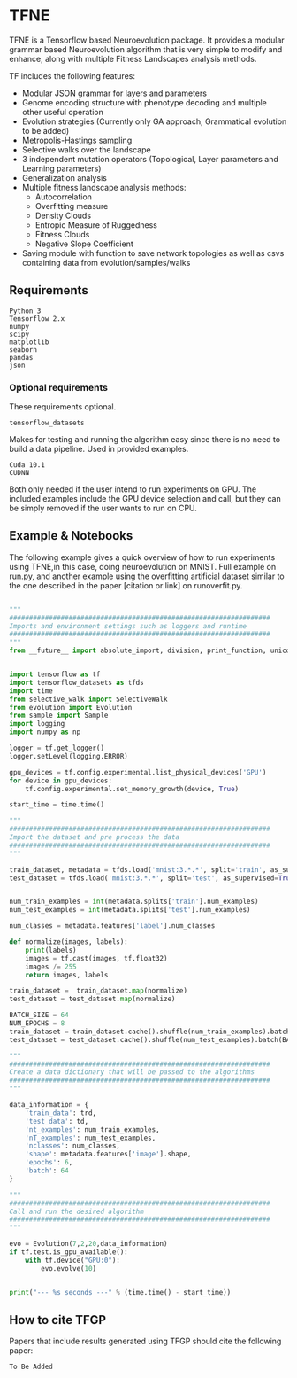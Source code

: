# TFNE

TFNE is a Tensorflow based Neuroevolution package. It provides a modular grammar based Neuroevolution algorithm that is very simple to modify and enhance, along with multiple Fitness Landscapes analysis methods.


TF includes the following features:

  * Modular JSON grammar for layers and parameters
  * Genome encoding structure with phenotype decoding and multiple other useful operation
  * Evolution strategies (Currently only GA approach, Grammatical evolution to be added)
  * Metropolis-Hastings sampling
  * Selective walks over the landscape
  * 3 independent mutation operators (Topological, Layer parameters and Learning parameters)
  * Generalization analysis
  * Multiple fitness landscape analysis methods:
    * Autocorrelation
    * Overfitting measure
    * Density Clouds
    * Entropic Measure of Ruggedness
    * Fitness Clouds
    * Negative Slope Coefficient
  * Saving module with function to save network topologies as well as csvs containing data from evolution/samples/walks  


## Requirements

```
Python 3
Tensorflow 2.x
numpy
scipy
matplotlib
seaborn
pandas
json
```
### Optional requirements
These requirements optional.
```
tensorflow_datasets 
```
Makes for testing and running the algorithm easy since there is no need to build a data pipeline. Used in provided examples.

```
Cuda 10.1
CUDNN
```
Both only needed if the user intend to run experiments on GPU. The included examples include the GPU device selection and call, but they can be simply removed if the user wants to run on CPU.

## Example & Notebooks

The following example gives a quick overview of how to run experiments using TFNE,in this case, doing neuroevolution on MNIST.  Full example on run.py, and another example using the overfitting artificial dataset similar to the one described in the paper [citation or link] on runoverfit.py.

```python

"""
##################################################################
Imports and environment settings such as loggers and runtime 
##################################################################
"""
from __future__ import absolute_import, division, print_function, unicode_literals


import tensorflow as tf
import tensorflow_datasets as tfds
import time
from selective_walk import SelectiveWalk
from evolution import Evolution
from sample import Sample
import logging
import numpy as np

logger = tf.get_logger()
logger.setLevel(logging.ERROR)

gpu_devices = tf.config.experimental.list_physical_devices('GPU')
for device in gpu_devices:
    tf.config.experimental.set_memory_growth(device, True)

start_time = time.time()

"""
##################################################################
Import the dataset and pre process the data 
##################################################################
"""

train_dataset, metadata = tfds.load('mnist:3.*.*', split='train', as_supervised=True, with_info=True)
test_dataset = tfds.load('mnist:3.*.*', split='test', as_supervised=True)


num_train_examples = int(metadata.splits['train'].num_examples)
num_test_examples = int(metadata.splits['test'].num_examples)

num_classes = metadata.features['label'].num_classes

def normalize(images, labels):
    print(labels)
    images = tf.cast(images, tf.float32)
    images /= 255
    return images, labels

train_dataset =  train_dataset.map(normalize)
test_dataset = test_dataset.map(normalize)

BATCH_SIZE = 64
NUM_EPOCHS = 8
train_dataset = train_dataset.cache().shuffle(num_train_examples).batch(BATCH_SIZE).repeat(NUM_EPOCHS)
test_dataset = test_dataset.cache().shuffle(num_test_examples).batch(BATCH_SIZE).repeat(1)

"""
##################################################################
Create a data dictionary that will be passed to the algorithms
##################################################################
"""

data_information = {
    'train_data': trd,
    'test_data': td,
    'nt_examples': num_train_examples,
    'nT_examples': num_test_examples,
    'nclasses': num_classes,
    'shape': metadata.features['image'].shape,
    'epochs': 6,
    'batch': 64
}

"""
##################################################################
Call and run the desired algorithm
##################################################################
"""

evo = Evolution(7,2,20,data_information)
if tf.test.is_gpu_available():
    with tf.device("GPU:0"):
        evo.evolve(10)


print("--- %s seconds ---" % (time.time() - start_time))
```

## How to cite TFGP
Papers that include results generated using TFGP should cite the following paper:

```xml
To Be Added 
```
